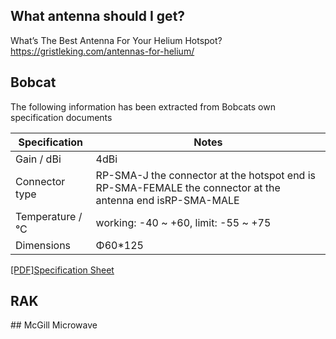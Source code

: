 
## What antenna should I get?

What’s The Best Antenna For Your Helium Hotspot?
https://gristleking.com/antennas-for-helium/

## Bobcat

The following information has been extracted from Bobcats own specification documents

Specification | Notes
---------|----------
 Gain / dBi | 4dBi
 Connector type | RP-SMA-J  the connector at the hotspot end is RP-SMA-FEMALE the connector at the antenna end isRP-SMA-MALE
 Temperature / °C | working: -40 ~ +60, limit: -55 ~ +75
 Dimensions | Φ60*125

 [[PDF]Specification Sheet](https://d523ddbc-be3d-4ce8-9f4a-86e1d9b2472b.filesusr.com/ugd/2cb88d_a190025a95684c43bbb7cbcd2d515cd7.pdf)


## RAK

## McGill Microwave
